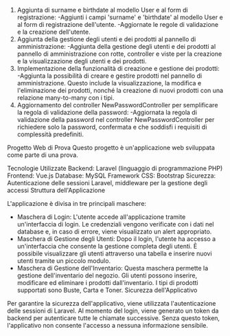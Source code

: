 1. Aggiunta di surname e birthdate al modello User e al form di registrazione:
 -Aggiunti i campi 'surname' e 'birthdate' al modello User e al form di registrazione dell'utente.  -Aggiornate le regole di validazione e la creazione dell'utente.
2. Aggiunta della gestione degli utenti e dei prodotti al pannello di amministrazione:
 -Aggiunta della gestione degli utenti e dei prodotti al pannello di amministrazione con rotte, controller e viste per la creazione e la visualizzazione degli utenti e dei prodotti.
3. Implementazione della funzionalità di creazione e gestione dei prodotti:
 -Aggiunta la possibilità di creare e gestire prodotti nel pannello di amministrazione. Questo include la visualizzazione, la modifica e l'eliminazione dei prodotti, nonché la creazione di nuovi prodotti con una relazione many-to-many con i tipi.
4. Aggiornamento del controller NewPasswordController per semplificare la regola di validazione della password:
 -Aggiornata la regola di validazione della password nel controller NewPasswordController per richiedere solo la password, confermata e che soddisfi i requisiti di complessità predefiniti.





Progetto Web di Prova 
Questo progetto è un'applicazione web sviluppata come parte di una prova. 

Tecnologie Utilizzate
Backend: Laravel (linguaggio di programmazione PHP)
Frontend: Vue.js
Database: MySQL
Framework CSS: Bootstrap
Sicurezza: Autenticazione delle sessioni Laravel, middleware per la gestione degli accessi
Struttura dell'Applicazione

L'applicazione è divisa in tre principali maschere:

- Maschera di Login: L'utente accede all'applicazione tramite un'interfaccia di login. Le credenziali vengono verificate con i dati nel database e, in caso di errore, viene visualizzato un alert appropriato.
- Maschera di Gestione degli Utenti: Dopo il login, l'utente ha accesso a un'interfaccia che consente la gestione completa degli utenti. È possibile visualizzare gli utenti attraverso una tabella e inserire nuovi utenti tramite un piccolo modulo.
- Maschera di Gestione dell'Inventario: Questa maschera permette la gestione dell'inventario del negozio. Gli utenti possono inserire, modificare ed eliminare i prodotti dall'inventario. I tipi di prodotti supportati sono Buste, Carta e Toner.
Sicurezza dell'Applicativo

Per garantire la sicurezza dell'applicativo, viene utilizzata l'autenticazione delle sessioni di Laravel. Al momento del login, viene generato un token da backend per autenticare tutte le chiamate successive. Senza questo token, l'applicativo non consente l'accesso a nessuna informazione sensibile.

